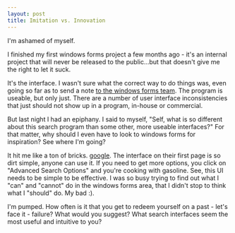 ```yaml
---
layout: post
title: Imitation vs. Innovation
---
```

<p>I'm ashamed of myself. </p>
<p>I finished my first windows forms project a few months ago - it's an internal 
project that will never be released to the public...but that doesn't give me the 
right to let it suck.</p>
<p>It's the interface. I wasn't sure what the correct way to do things was, even 
going so far as to send a note <a href="http://www.chrisfrazier.net/blog/posts/184.aspx">to the windows forms 
team</a>. The program is useable, but only just. There are a number of user 
interface inconsistencies that just should not show up in a program, in-house or 
commercial.</p>
<p>But last night I had an epiphany. I said to myself, "Self, what is so 
different about this search program than some other, more useable interfaces?" 
For that matter, why should I even have to look to windows forms for 
inspiration? See where I'm going? </p>
<p>It hit me like a ton of bricks. <a href="http://www.google.com">google</a>. 
The interface on their first page is so dirt simple, anyone can use it. If you 
need to get more options, you click on "Advanced Search Options" and you're 
cooking with gasoline. See, this UI needs to be simple to be effective. I was so 
busy trying to find out what I "can" and "cannot" do in the windows forms area, 
that I didn't stop to think what I "should" do. My bad :).</p>
<p>I'm pumped. How often is it that you get to redeem yourself on a past - let's 
face it - failure? What would you suggest? What search interfaces seem the most 
useful and intuitive to you?</p>